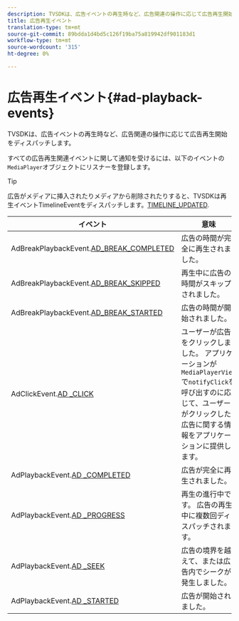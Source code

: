 ```yaml
---
description: TVSDKは、広告イベントの再生時など、広告関連の操作に応じて広告再生開始をディスパッチします。
title: 広告再生イベント
translation-type: tm+mt
source-git-commit: 89bdda1d4bd5c126f19ba75a819942df901183d1
workflow-type: tm+mt
source-wordcount: '315'
ht-degree: 0%

---
```



# 広告再生イベント{#ad-playback-events}

TVSDKは、広告イベントの再生時など、広告関連の操作に応じて広告再生開始をディスパッチします。

すべての広告再生関連イベントに関して通知を受けるには、以下のイベントの`MediaPlayer`オブジェクトにリスナーを登録します。

>[!TIP]
>
>広告がメディアに挿入されたりメディアから削除されたりすると、TVSDKは再生イベントTimelineEventをディスパッチします。[TIMELINE_UPDATED](https://help.adobe.com/en_US/primetime/api/psdk/asdoc-dhls_1.4/com/adobe/mediacore/events/TimelineEvent.html#TIMELINE_UPDATED).

| イベント | 意味 |
|---|---|
| AdBreakPlaybackEvent.[AD_BREAK_COMPLETED](https://help.adobe.com/en_US/primetime/api/psdk/asdoc-dhls_1.4/com/adobe/mediacore/events/AdBreakPlaybackEvent.html#AD_BREAK_COMPLETED) | 広告の時間が完全に再生されました。 |
| AdBreakPlaybackEvent.[AD_BREAK_SKIPPED](https://help.adobe.com/en_US/primetime/api/psdk/asdoc-dhls_1.4/com/adobe/mediacore/events/AdBreakPlaybackEvent.html#AD_BREAK_SKIPPED) | 再生中に広告の時間がスキップされました。 |
| AdBreakPlaybackEvent.[AD_BREAK_STARTED](https://help.adobe.com/en_US/primetime/api/psdk/asdoc-dhls_1.4/com/adobe/mediacore/events/AdBreakPlaybackEvent.html#AD_BREAK_STARTED) | 広告の時間が開始されました。 |
| AdClickEvent.[AD _CLICK](https://help.adobe.com/en_US/primetime/api/psdk/asdoc-dhls_1.4/com/adobe/mediacore/events/AdClickEvent.html#AD_CLICK) | ユーザーが広告をクリックしました。 アプリケーションが`MediaPlayerView`で`notifyClick`を呼び出すのに応じて、ユーザーがクリックした広告に関する情報をアプリケーションに提供します。 |
| AdPlaybackEvent.[AD _COMPLETED](https://help.adobe.com/en_US/primetime/api/psdk/asdoc-dhls_1.4/com/adobe/mediacore/events/AdPlaybackEvent.html#AD_COMPLETED) | 広告が完全に再生されました。 |
| AdPlaybackEvent.[AD _PROGRESS](https://help.adobe.com/en_US/primetime/api/psdk/asdoc-dhls_1.4/com/adobe/mediacore/events/AdPlaybackEvent.html#AD_PROGRESS) | 再生の進行中です。 広告の再生中に複数回ディスパッチされます。 |
| AdPlaybackEvent.[AD _SEEK](https://help.adobe.com/en_US/primetime/api/psdk/asdoc-dhls_1.4/com/adobe/mediacore/events/AdPlaybackEvent.html#AD_STARTED) | 広告の境界を越えて、または広告内でシークが発生しました。 |
| AdPlaybackEvent.[AD _STARTED](https://help.adobe.com/en_US/primetime/api/psdk/asdoc-dhls_1.4/com/adobe/mediacore/events/AdPlaybackEvent.html#AD_STARTED) | 広告が開始されました。 |